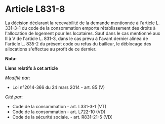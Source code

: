 # Article L831-8

La décision déclarant la recevabilité de la demande mentionnée à l'article L. 331-3-1 du code de la consommation emporte
rétablissement des droits à l'allocation de logement pour les locataires. Sauf dans le cas mentionné aux II à V de l'article
L. 831-3, dans le cas prévu à l'avant dernier alinéa de l'article L. 835-2 du présent code ou refus du bailleur, le déblocage
des allocations s'effectue au profit de ce dernier.

**Nota:**



**Liens relatifs à cet article**

_Modifié par_:

  - Loi n°2014-366 du 24 mars 2014 - art. 85 (V)

_Cité par_:

  - Code de la consommation - art. L331-3-1 (VT)
  - Code de la consommation - art. L722-10 (VD)
  - Code de la sécurité sociale. - art. R831-21-5 (VD)
